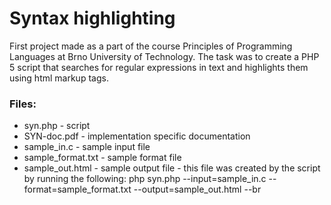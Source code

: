 # Syntax highlighting
First project made as a part of the course Principles of Programming Languages at Brno University of Technology. The task was to create a PHP 5 script that searches for regular expressions in text and highlights them using html markup tags.

### Files:

* syn.php - script
* SYN-doc.pdf - implementation specific documentation
* sample_in.c - sample input file
* sample_format.txt - sample format file
* sample_out.html - sample output file - this file was created by the script by running the following: php syn.php --input=sample_in.c --format=sample_format.txt --output=sample_out.html --br
